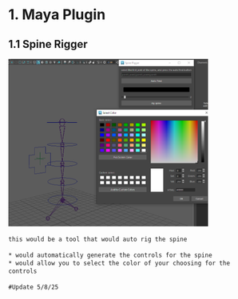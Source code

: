 #   1. Maya Plugin

## 1.1 Spine Rigger

<img src= "./assets/SpineRigger.Png" width = 400>


    this would be a tool that would auto rig the spine

    * would automatically generate the controls for the spine
    * would allow you to select the color of your choosing for the controls

    #Update 5/8/25
